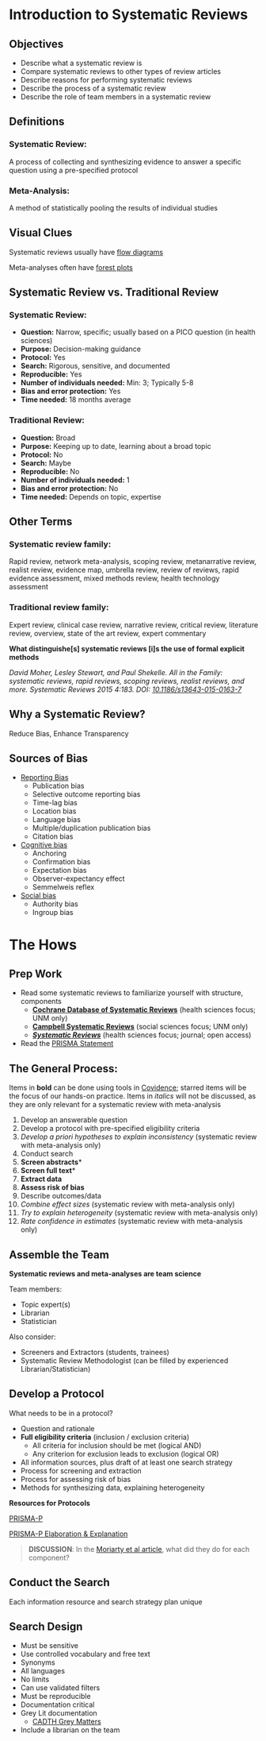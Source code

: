 # Introduction to Systematic Reviews

## Objectives

- Describe what a systematic review is
- Compare systematic reviews to other types of review articles
- Describe reasons for performing systematic reviews
- Describe the process of a systematic review
- Describe the role of team members in a systematic review

## Definitions

### Systematic Review: 

A process of collecting and synthesizing evidence to answer a specific question using a pre-specified protocol

### Meta-Analysis: 

A method of statistically pooling the results of individual studies

## Visual Clues

Systematic reviews usually have [flow diagrams](http://prisma-statement.org/prismastatement/flowdiagram.aspx)

Meta-analyses often have [forest plots](https://s4be.cochrane.org/blog/2016/07/11/tutorial-read-forest-plot/)

## Systematic Review vs. Traditional Review

### Systematic Review:

- **Question:** Narrow, specific; usually based on a PICO question (in health sciences)
- **Purpose:** Decision-making guidance
- **Protocol:** Yes
- **Search:** Rigorous, sensitive, and documented
- **Reproducible:** Yes
- **Number of individuals needed:** Min: 3; Typically 5-8
- **Bias and error protection:** Yes
- **Time needed:** 18 months average

### Traditional Review:

- **Question:** Broad  
- **Purpose:** Keeping up to date, learning about a broad topic
- **Protocol:** No
- **Search:** Maybe
- **Reproducible:** No
- **Number of individuals needed:** 1
- **Bias and error protection:** No
- **Time needed:** Depends on topic, expertise

## Other Terms
	
### Systematic review family: 

Rapid review, network meta-analysis, scoping review, metanarrative review, realist review, evidence map, umbrella review, review of reviews, rapid evidence assessment, mixed methods review, health technology assessment

### Traditional review family: 

Expert review, clinical case review, narrative review, critical review, literature review, overview, state of the art review, expert commentary

**What distinguishe[s] systematic reviews [i]s the use of formal explicit methods**

*David Moher, Lesley Stewart, and Paul Shekelle. All in the Family: systematic reviews, rapid reviews, scoping reviews, realist reviews, and more. Systematic Reviews 2015 4:183. DOI: [10.1186/s13643-015-0163-7](https://systematicreviewsjournal.biomedcentral.com/articles/10.1186/s13643-015-0163-7)* 

## Why a Systematic Review?

Reduce Bias, Enhance Transparency

## Sources of Bias

- [Reporting Bias](https://en.wikipedia.org/wiki/Reporting_bias)
  - Publication bias 
  - Selective outcome reporting bias
  - Time-lag bias
  - Location bias
  - Language bias
  - Multiple/duplication publication bias
  - Citation bias
- [Cognitive bias](https://en.wikipedia.org/wiki/List_of_cognitive_biases)
  - Anchoring
  - Confirmation bias
  - Expectation bias
  - Observer-expectancy effect
  - Semmelweis reflex
- [Social bias](https://en.wikipedia.org/wiki/List_of_cognitive_biases#Social)
  - Authority bias
  - Ingroup bias

# The Hows

## Prep Work

- Read some systematic reviews to familiarize yourself with structure, components
	- **[Cochrane Database of Systematic Reviews](https://www.cochranelibrary.com/cdsr/reviews)** (health sciences focus; UNM only)
	- **[Campbell Systematic Reviews](https://onlinelibrary.wiley.com/journal/18911803)** (social sciences focus; UNM only)
	- ***[Systematic Reviews](https://systematicreviewsjournal.biomedcentral.com/)*** (health sciences focus; journal; open access) 
- Read the [PRISMA Statement](http://prisma-statement.org/)

## The General Process:

Items in **bold** can be done using tools in [Covidence](https://app.covidence.org); starred items will be the focus of our hands-on practice. Items in *italics* will not be discussed, as they are only relevant for a systematic review with meta-analysis

1. Develop an answerable question
2. Develop a protocol with pre-specified eligibility criteria
3. *Develop a priori hypotheses to explain inconsistency* (systematic review with meta-analysis only)
4. Conduct search
5. **Screen abstracts***
6. **Screen full text***
7. **Extract data**
8. **Assess risk of bias**
9. Describe outcomes/data
10. *Combine effect sizes* (systematic review with meta-analysis only)
11. *Try to explain heterogeneity* (systematic review with meta-analysis only)
12. *Rate confidence in estimates* (systematic review with meta-analysis only)


## Assemble the Team

**Systematic reviews and meta-analyses are team science**

Team members:

- Topic expert(s) 
- Librarian 
- Statistician

Also consider:

- Screeners and Extractors (students, trainees)
- Systematic Review Methodologist (can be filled by experienced Librarian/Statistician)

## Develop a Protocol

What needs to be in a protocol?

- Question and rationale
- **Full eligibility criteria** (inclusion / exclusion criteria)
    - All criteria for inclusion should be met (logical AND)
    - Any criterion for exclusion leads to exclusion (logical OR)
- All information sources, plus draft of at least one search strategy
- Process for screening and extraction
- Process for assessing risk of bias
- Methods for synthesizing data, explaining heterogeneity

**Resources for Protocols**

[PRISMA-P](http://www.prisma-statement.org/documents/PRISMA-P-checklist.pdf)

[PRISMA-P Elaboration & Explanation](http://www.bmj.com/content/349/bmj.g7647)

> **DISCUSSION**: In the [Moriarty et al article](https://libkey.io/libraries/2623/articles/54369214/full-text-file?utm_source=nomad), what did they do for each component? 

## Conduct the Search

Each information resource and search strategy plan unique

## Search Design

- Must be sensitive
- Use controlled vocabulary and free text
- Synonyms
- All languages
- No limits
- Can use validated filters
- Must be reproducible
- Documentation critical
- Grey Lit documentation
	- [CADTH Grey Matters](https://www.cadth.ca/resources/finding-evidence/grey-matters)
- Include a librarian on the team

